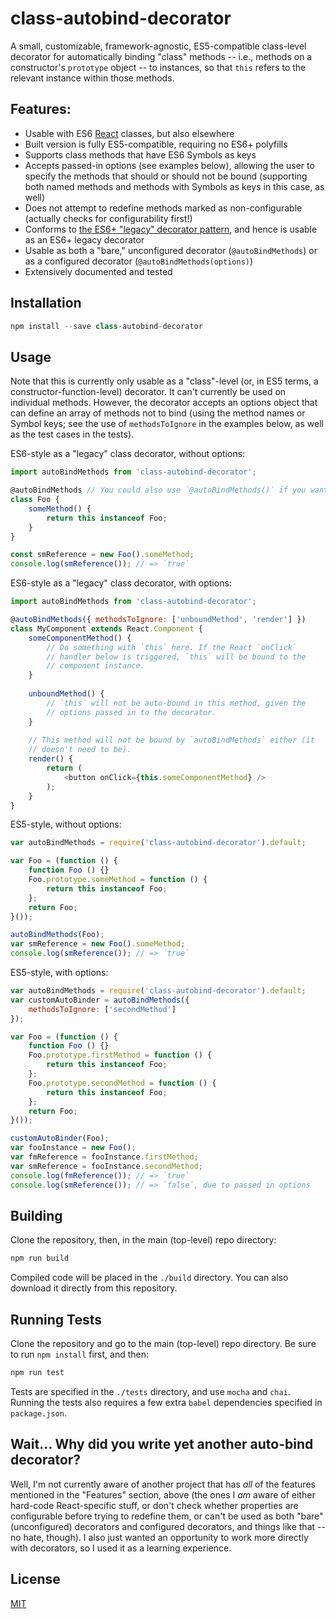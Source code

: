 # class-autobind-decorator

A small, customizable, framework-agnostic, ES5-compatible class-level
decorator for automatically binding "class" methods -- i.e., methods on
a constructor's `prototype` object -- to instances, so that `this`
refers to the relevant instance within those methods.

## Features:

- Usable with ES6 [React](https://facebook.github.io/react/) classes,
but also elsewhere
- Built version is fully ES5-compatible, requiring no ES6+ polyfills
- Supports class methods that have ES6 Symbols as keys
- Accepts passed-in options (see examples below), allowing the user to
specify the methods that should or should not be bound (supporting both
named methods and methods with Symbols as keys in this case, as well)
- Does not attempt to redefine methods marked as non-configurable
(actually checks for configurability first!)
- Conforms to [the ES6+ "legacy" decorator pattern](https://babeljs.io/docs/plugins/transform-decorators/),
and hence is usable as an ES6+ legacy decorator
- Usable as both a "bare," unconfigured decorator (`@autoBindMethods`)
or as a configured decorator (`@autoBindMethods(options)`)
- Extensively documented and tested

## Installation

```js
npm install --save class-autobind-decorator
```

## Usage

Note that this is currently only usable as a "class"-level (or, in ES5
terms, a constructor-function-level) decorator. It can't currently be
used on individual methods. However, the decorator accepts an options
object that can define an array of methods not to bind (using the method
names or Symbol keys; see the use of `methodsToIgnore` in the examples
below, as well as the test cases in the tests).

ES6-style as a "legacy" class decorator, without options:

```js
import autoBindMethods from 'class-autobind-decorator';

@autoBindMethods // You could also use `@autoBindMethods()` if you want.
class Foo {
    someMethod() {
        return this instanceof Foo;
    }
}

const smReference = new Foo().someMethod;
console.log(smReference()); // => `true`
```

ES6-style as a "legacy" class decorator, with options:

```js
import autoBindMethods from 'class-autobind-decorator';

@autoBindMethods({ methodsToIgnore: ['unboundMethod', 'render'] })
class MyComponent extends React.Component {
    someComponentMethod() {
        // Do something with `this` here. If the React `onClick`
        // handler below is triggered, `this` will be bound to the
        // component instance.
    }
    
    unboundMethod() {
        // `this` will not be auto-bound in this method, given the
        // options passed in to the decorator.
    }
    
    // This method will not be bound by `autoBindMethods` either (it
    // doesn't need to be).
    render() {
        return (
            <button onClick={this.someComponentMethod} />
        );
    }
}
```

ES5-style, without options:

```js
var autoBindMethods = require('class-autobind-decorator').default;

var Foo = (function () {
    function Foo () {}
    Foo.prototype.someMethod = function () {
        return this instanceof Foo;
    };
    return Foo;
}());

autoBindMethods(Foo);
var smReference = new Foo().someMethod;
console.log(smReference()); // => `true`
```

ES5-style, with options:

```js
var autoBindMethods = require('class-autobind-decorator').default;
var customAutoBinder = autoBindMethods({
    methodsToIgnore: ['secondMethod']
});

var Foo = (function () {
    function Foo () {}
    Foo.prototype.firstMethod = function () {
        return this instanceof Foo;
    };
    Foo.prototype.secondMethod = function () {
        return this instanceof Foo;
    };
    return Foo;
}());

customAutoBinder(Foo);
var fooInstance = new Foo();
var fmReference = fooInstance.firstMethod;
var smReference = fooInstance.secondMethod;
console.log(fmReference()); // => `true`
console.log(smReference()); // => `false`, due to passed in options
```

## Building

Clone the repository, then, in the main (top-level) repo directory:

```js
npm run build
```

Compiled code will be placed in the `./build` directory. You can also
download it directly from this repository.

## Running Tests

Clone the repository and go to the main (top-level) repo directory. Be
sure to run `npm install` first, and then:

```js
npm run test
```

Tests are specified in the `./tests` directory, and use `mocha` and
`chai`. Running the tests also requires a few extra `babel` dependencies
specified in `package.json`.

## Wait... Why did you write yet another auto-bind decorator?

Well, I'm not currently aware of another project that has *all* of the
features mentioned in the "Features" section, above (the ones I *am*
aware of either hard-code React-specific stuff, or don't check whether
properties are configurable before trying to redefine them, or can't be
used as both "bare" (unconfigured) decorators and configured decorators,
and things like that -- no hate, though). I also just wanted an
opportunity to work more directly with decorators, so I used it as a
learning experience.

## License

[MIT](https://opensource.org/licenses/MIT)
